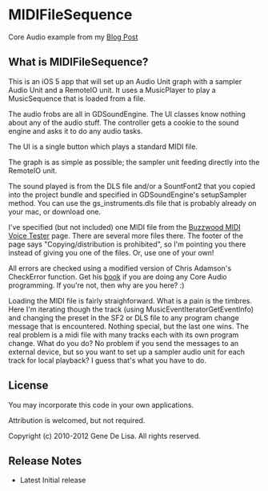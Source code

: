 MIDIFileSequence
======

Core Audio example from my [Blog Post](http://rockhoppertech.com/blog/ios-midifile-sequence/ "Blog post") 


What is MIDIFileSequence?
---------------
This is an iOS 5 app that will set up an Audio Unit graph with a sampler Audio Unit and a RemoteIO unit. It uses a MusicPlayer to play a MusicSequence that is loaded from a file.

The audio frobs are all in GDSoundEngine. The UI classes know nothing about any of the audio stuff. The controller gets a cookie to the sound engine and asks it to do any audio tasks.

The UI is a single button which plays a standard MIDI file.
 
The graph is as simple as possible; the sampler unit feeding directly into the RemoteIO unit. 

The sound played is from the DLS file and/or a SountFont2 that you copied into the project bundle and specified in GDSoundEngine's setupSampler method.
You can use the gs_instruments.dls file that is probably already on your mac, or download one.

I've specified (but not included) one MIDI file from the [Buzzwood MIDI Voice Tester](http://www.personalcopy.com/home.htm) page. There are several more files there. The footer of the page says "Copying/distribution is prohibited", so I'm pointing you there instead of giving you one of the files. Or, use one of your own!

All errors are checked using a modified version of Chris Adamson's CheckError function.
Get his [book](http://www.amazon.com/gp/product/0321636848/ref=as_li_ss_tl?ie=UTF8&tag=httpwwwrockhc-20&linkCode=as2&camp=1789&creative=390957&creativeASIN=0321636848) if you are doing any Core Audio programming. If you're not, then why are you here? :)

Loading the MIDI file is fairly straighforward. What is a pain is the timbres. Here I'm iterating though the track (using MusicEventIteratorGetEventInfo) and changing the preset in the SF2 or DLS file to any program change message that is encountered.  Nothing special, but the last one wins. The real problem is a midi file with many tracks each with its own program change. What do you do? No problem if you send the messages to an external device, but so you want to set up a sampler audio unit for each track for local playback? I guess that's what you have to do.

License
-------

You may incorporate this code in your own applications.

Attribution is welcomed, but not required.

Copyright (c) 2010-2012 Gene De Lisa. All rights reserved.


Release Notes
-------------

* Latest
Initial release
